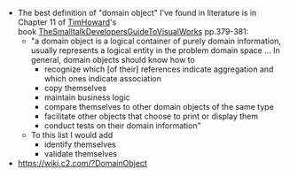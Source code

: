 - The best definition of "domain object" I've found in literature is in Chapter 11 of [TimHoward](https://wiki.c2.com/?TimHoward)'s book [TheSmalltalkDevelopersGuideToVisualWorks](https://wiki.c2.com/?TheSmalltalkDevelopersGuideToVisualWorks) pp.379-381:
	- "a domain object is a logical container of purely domain information, usually represents a logical entity in the problem domain space ... In general, domain objects should know how to
		- recognize which [of their] references indicate aggregation and which ones indicate association
		- copy themselves
		- maintain business logic
		- compare themselves to other domain objects of the same type
		- facilitate other objects that choose to print or display them
		- conduct tests on their domain information"
	- To this list I would add
		- identify themselves
		- validate themselves
- https://wiki.c2.com/?DomainObject